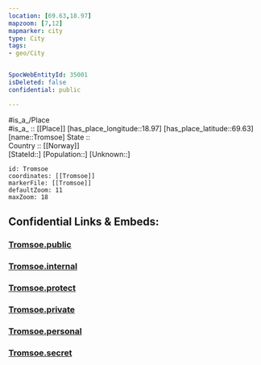 ```yaml
---
location: [69.63,18.97] 
mapzoom: [7,12] 
mapmarker: city 
type: City
tags:
- geo/City


SpocWebEntityId: 35001
isDeleted: false
confidential: public

---
```

#is_a_/Place  
#is_a_ :: [[Place]] 
[has_place_longitude::18.97] 
[has_place_latitude::69.63] 
[name::Tromsoe] 
State ::  
Country :: [[Norway]]  
[StateId::] 
[Population::] 
[Unknown::] 


```leaflet
id: Tromsoe
coordinates: [[Tromsoe]] 
markerFile: [[Tromsoe]] 
defaultZoom: 11 
maxZoom: 18
```


## Confidential Links & Embeds: 

### [Tromsoe.public](/_public/\Earth\Continent\Europe\Europe~North\Norway\CityTromsoe.public.md) 

### [Tromsoe.internal](/_internal/\Earth\Continent\Europe\Europe~North\Norway\CityTromsoe.internal.md) 

### [Tromsoe.protect](/_protect/\Earth\Continent\Europe\Europe~North\Norway\CityTromsoe.protect.md) 

### [Tromsoe.private](/_private/\Earth\Continent\Europe\Europe~North\Norway\CityTromsoe.private.md) 

### [Tromsoe.personal](/_personal/\Earth\Continent\Europe\Europe~North\Norway\CityTromsoe.personal.md) 

### [Tromsoe.secret](/_secret/\Earth\Continent\Europe\Europe~North\Norway\CityTromsoe.secret.md)

